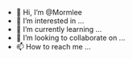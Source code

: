 - 👋 Hi, I’m @Mormlee
- 👀 I’m interested in ...
- 🌱 I’m currently learning ...
- 💞️ I’m looking to collaborate on ...
- 📫 How to reach me ...

<!---
Mormlee/Mormlee is a ✨ special ✨ repository because its `README.md` (this file) appears on your GitHub profile.
You can click the Preview link to take a look at your changes.
--->
